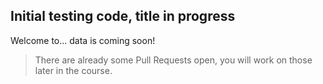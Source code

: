 ## Initial testing code, title in progress

Welcome to... data is coming soon!





> There are already some Pull Requests open, you will work on those later in the course.


